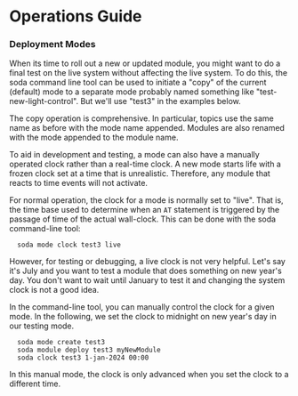 # Operations Guide
### Deployment Modes
When its time to roll out a new or updated module, you might want to do a final test on the live system without affecting the live system. To do this, the soda command line tool can be used to initiate a "copy" of the current (default) mode to a separate mode probably named something like "test-new-light-control". But we'll use "test3" in the examples below.

The copy operation is comprehensive. In particular, topics use the same name as before with the mode name appended. Modules are also renamed with the mode appended to the module name. 

To aid in development and testing, a mode can also have a manually operated clock rather than a real-time clock. A new mode starts life with a frozen clock set at a time that is unrealistic. Therefore, any module that reacts to time events will not activate.

For normal operation, the clock for a mode is normally set to "live". That is, the time base used to determine when an `AT` statement is triggered by the passage of time of the actual wall-clock.  This can be done with the soda command-line tool:

```
  soda mode clock test3 live

```
However, for testing or debugging, a live clock is not very helpful. Let's say it's July and you want to test a module that does something on new year's day. You don't want to wait until January to test it and changing the system clock is not a good idea. 

In the command-line tool, you can manually control the clock for a given mode. In the following, we set the clock to midnight on new year's day in our testing mode.

```
  soda mode create test3
  soda module deploy test3 myNewModule
  soda clock test3 1-jan-2024 00:00

```
In this manual mode, the clock is only advanced when you set the clock to a different time.
